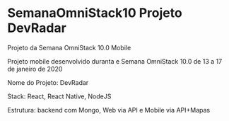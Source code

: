 # SemanaOmniStack10 Projeto DevRadar
Projeto da Semana OmniStack 10.0 Mobile

Projeto mobile desenvolvido duranta e Semana OmniStack 10.0 de 13 a 17 de janeiro de 2020

Nome do Projeto: DevRadar

Stack: React, React Native, NodeJS

Estrutura: backend com Mongo, Web via API e Mobile via API+Mapas


